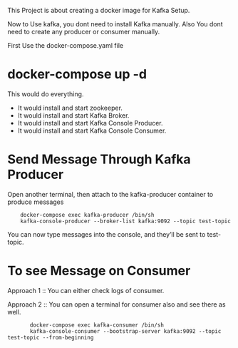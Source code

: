 This Project is about creating a docker image for Kafka Setup.

Now to Use kafka, you dont need to install Kafka manually. Also You dont need to create any producer or consumer manually.

First Use the docker-compose.yaml file

# docker-compose up -d

This would do everything. 
- It would install and start zookeeper.
- It would install and start Kafka Broker.
- It would install and start Kafka Console Producer.
- It would install and start Kafka Console Consumer.

# Send Message Through Kafka Producer
Open another terminal, then attach to the kafka-producer container to produce messages

        docker-compose exec kafka-producer /bin/sh
        kafka-console-producer --broker-list kafka:9092 --topic test-topic

You can now type messages into the console, and they’ll be sent to test-topic.

# To see Message on Consumer

Approach 1 :: You can either check logs of consumer.

Approach 2 :: You can open a terminal for consumer also and see there as well.

           docker-compose exec kafka-consumer /bin/sh
           kafka-console-consumer --bootstrap-server kafka:9092 --topic test-topic --from-beginning



